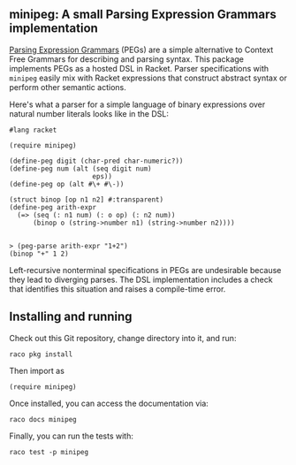 ## minipeg: A small Parsing Expression Grammars implementation

[Parsing Expression Grammars](https://bford.info/pub/lang/peg.pdf) (PEGs) are a simple alternative to Context Free Grammars for describing and parsing syntax. This package implements PEGs as a hosted DSL in Racket. Parser specifications with `minipeg` easily mix with Racket expressions that construct abstract syntax or perform other semantic actions.

Here's what a parser for a simple language of binary expressions over natural number literals looks like in the DSL:

```
#lang racket

(require minipeg)

(define-peg digit (char-pred char-numeric?))
(define-peg num (alt (seq digit num)
                     eps))
(define-peg op (alt #\+ #\-))
 
(struct binop [op n1 n2] #:transparent)
(define-peg arith-expr
  (=> (seq (: n1 num) (: o op) (: n2 num))
      (binop o (string->number n1) (string->number n2))))
 

> (peg-parse arith-expr "1+2")
(binop "+" 1 2)
```

Left-recursive nonterminal specifications in PEGs are undesirable because they lead to diverging parses. The DSL implementation includes a check that identifies this situation and raises a compile-time error.


## Installing and running

Check out this Git repository, change directory into it, and run:


```
raco pkg install
```

Then import as

```
(require minipeg)
```

Once installed, you can access the documentation via:

```
raco docs minipeg
```

Finally, you can run the tests with:

```
raco test -p minipeg
```
